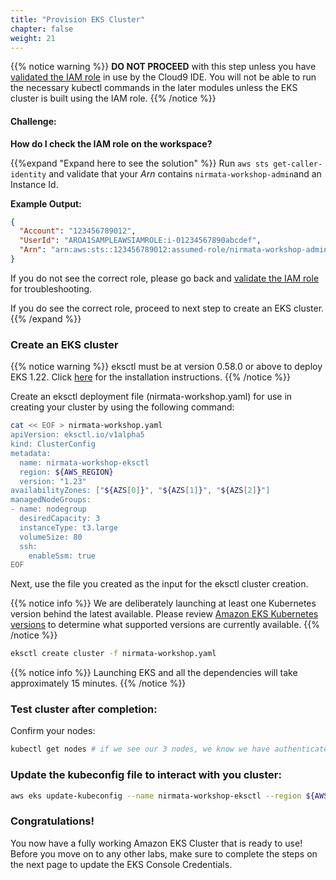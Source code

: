 ```yaml
---
title: "Provision EKS Cluster"
chapter: false
weight: 21
---
```



{{% notice warning %}}
**DO NOT PROCEED** with this step unless you have [validated the IAM role](/2_setup/27_workspaceiam.html#validate-the-iam-role) in use by the Cloud9 IDE. You will not be able to run the necessary kubectl commands in the later modules unless the EKS cluster is built using the IAM role.
{{% /notice %}}

#### Challenge:

**How do I check the IAM role on the workspace?**

{{%expand "Expand here to see the solution" %}}
Run `aws sts get-caller-identity` and validate that your _Arn_ contains `nirmata-workshop-admin`and an Instance Id.

**Example Output:**

```json
{
  "Account": "123456789012",
  "UserId": "AROA1SAMPLEAWSIAMROLE:i-01234567890abcdef",
  "Arn": "arn:aws:sts::123456789012:assumed-role/nirmata-workshop-admin/i-01234567890abcdef"
}
```

If you do not see the correct role, please go back and [validate the IAM role](/2_setup/27_workspaceiam.html#validate-the-iam-role) for troubleshooting.

If you do see the correct role, proceed to next step to create an EKS cluster.
{{% /expand %}}

### Create an EKS cluster

{{% notice warning %}}
eksctl must be at version 0.58.0 or above to deploy EKS 1.22. Click [here](/2_setup/24_clistools.html#install-eksctl) for the installation instructions.
{{% /notice %}}

Create an eksctl deployment file (nirmata-workshop.yaml) for use in creating your cluster by using the following command:

```bash
cat << EOF > nirmata-workshop.yaml
apiVersion: eksctl.io/v1alpha5
kind: ClusterConfig
metadata:
  name: nirmata-workshop-eksctl
  region: ${AWS_REGION}
  version: "1.23"
availabilityZones: ["${AZS[0]}", "${AZS[1]}", "${AZS[2]}"]
managedNodeGroups:
- name: nodegroup
  desiredCapacity: 3
  instanceType: t3.large
  volumeSize: 80
  ssh:
    enableSsm: true
EOF
```

Next, use the file you created as the input for the eksctl cluster creation.

{{% notice info %}}
We are deliberately launching at least one Kubernetes version behind the latest available.  Please review [Amazon EKS Kubernetes versions](https://docs.aws.amazon.com/eks/latest/userguide/kubernetes-versions.html) to determine what supported versions are currently available.
{{% /notice %}}

```bash
eksctl create cluster -f nirmata-workshop.yaml
```

{{% notice info %}}
Launching EKS and all the dependencies will take approximately 15 minutes.
{{% /notice %}}

### Test cluster after completion:

Confirm your nodes:

```bash
kubectl get nodes # if we see our 3 nodes, we know we have authenticated correctly
```

### Update the kubeconfig file to interact with you cluster:

```bash
aws eks update-kubeconfig --name nirmata-workshop-eksctl --region ${AWS_REGION}
```

<!-- #### Export the Worker Role Name for use throughout the workshop:

```bash
STACK_NAME=$(eksctl get nodegroup --cluster nirmata-workshop-eksctl -o json | jq -r '.[].StackName')
ROLE_NAME=$(aws cloudformation describe-stack-resources --stack-name $STACK_NAME | jq -r '.StackResources[] | select(.ResourceType=="AWS::IAM::Role") | .PhysicalResourceId')
echo "export ROLE_NAME=${ROLE_NAME}" | tee -a ~/.bash_profile
``` -->

### Congratulations!

You now have a fully working Amazon EKS Cluster that is ready to use! Before you move on to any other labs, make sure to complete the steps on the next page to update the EKS Console Credentials.
